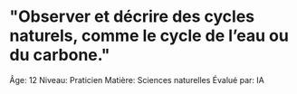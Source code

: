 # "Observer et décrire des cycles naturels, comme le cycle de l’eau ou du carbone."

Âge: 12
Niveau: Praticien
Matière: Sciences naturelles
Évalué par: IA